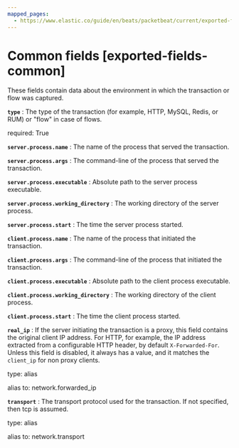 ```yaml
---
mapped_pages:
  - https://www.elastic.co/guide/en/beats/packetbeat/current/exported-fields-common.html
---
```


# Common fields [exported-fields-common]

These fields contain data about the environment in which the transaction or flow was captured.


**`type`**
:   The type of the transaction (for example, HTTP, MySQL, Redis, or RUM) or "flow" in case of flows.

required: True


**`server.process.name`**
:   The name of the process that served the transaction.


**`server.process.args`**
:   The command-line of the process that served the transaction.


**`server.process.executable`**
:   Absolute path to the server process executable.


**`server.process.working_directory`**
:   The working directory of the server process.


**`server.process.start`**
:   The time the server process started.


**`client.process.name`**
:   The name of the process that initiated the transaction.


**`client.process.args`**
:   The command-line of the process that initiated the transaction.


**`client.process.executable`**
:   Absolute path to the client process executable.


**`client.process.working_directory`**
:   The working directory of the client process.


**`client.process.start`**
:   The time the client process started.


**`real_ip`**
:   If the server initiating the transaction is a proxy, this field contains the original client IP address. For HTTP, for example, the IP address extracted from a configurable HTTP header, by default `X-Forwarded-For`.
Unless this field is disabled, it always has a value, and it matches the `client_ip` for non proxy clients.

type: alias

alias to: network.forwarded_ip


**`transport`**
:   The transport protocol used for the transaction. If not specified, then tcp is assumed.

type: alias

alias to: network.transport



